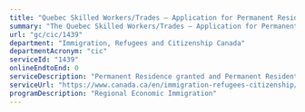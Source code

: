 ```yaml
---
title: "Quebec Skilled Workers/Trades – Application for Permanent Residence"
summary: "The Quebec Skilled Workers/Trades – Application for Permanent Residence service from Immigration, Refugees and Citizenship Canada is not available end-to-end online, according to the GC Service Inventory."
url: "gc/cic/1439"
department: "Immigration, Refugees and Citizenship Canada"
departmentAcronym: "cic"
serviceId: "1439"
onlineEndtoEnd: 0
serviceDescription: "Permanent Residence granted and Permanent Resident card issued to individuals selected by the province of Quebec on the basis of their ability to become economically established in Canada and reside in the province of Quebec. This service includes granting permanent residence and issuance of a permanent resident card."
serviceUrl: "https://www.canada.ca/en/immigration-refugees-citizenship/services/immigrate-canada/quebec-skilled-workers.html"
programDescription: "Regional Economic Immigration"
---
```

